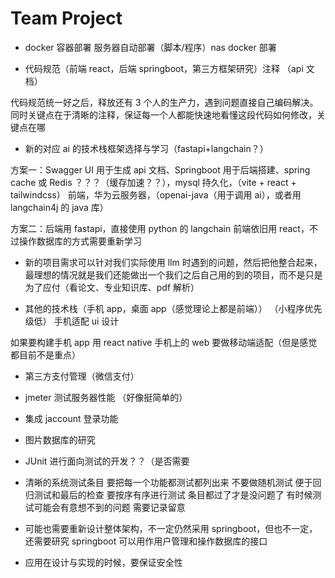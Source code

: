 # Team Project

- docker 容器部署 服务器自动部署（脚本/程序）nas docker 部署

- 代码规范（前端 react，后端 springboot，第三方框架研究）注释 （api 文档）

代码规范统一好之后，释放还有 3 个人的生产力，遇到问题直接自己编码解决。同时关键点在于清晰的注释，保证每一个人都能快速地看懂这段代码如何修改，关键点在哪

- 新的对应 ai 的技术栈框架选择与学习（fastapi+langchain？）

方案一：Swagger UI 用于生成 api 文档、Springboot 用于后端搭建、spring cache 或 Redis ？？？（缓存加速？？），mysql 持久化，（vite + react + tailwindcss） 前端，华为云服务器，（openai-java（用于调用 ai），或者用 langchain4j 的 java 库）

方案二：后端用 fastapi，直接使用 python 的 langchain 前端依旧用 react，不过操作数据库的方式需要重新学习

- 新的项目需求可以针对我们实际使用 llm 时遇到的问题，然后把他整合起来，最理想的情况就是我们还能做出一个我们之后自己用的到的项目，而不是只是为了应付（看论文、专业知识库、pdf 解析）

- 其他的技术栈（手机 app，桌面 app（感觉理论上都是前端）） （小程序优先级低） 手机适配 ui 设计

如果要构建手机 app 用 react native 手机上的 web 要做移动端适配（但是感觉都目前不是重点）

- 第三方支付管理（微信支付）

- jmeter 测试服务器性能 （好像挺简单的）

- 集成 jaccount 登录功能

- 图片数据库的研究

- JUnit 进行面向测试的开发？？（是否需要

- 清晰的系统测试条目 要把每一个功能都测试都列出来 不要做随机测试 便于回归测试和最后的检查 要按序有序进行测试 条目都过了才是没问题了 有时候测试可能会有意想不到的问题 需要记录留意

- 可能也需要重新设计整体架构，不一定仍然采用 springboot，但也不一定，还需要研究 springboot 可以用作用户管理和操作数据库的接口

- 应用在设计与实现的时候，要保证安全性

